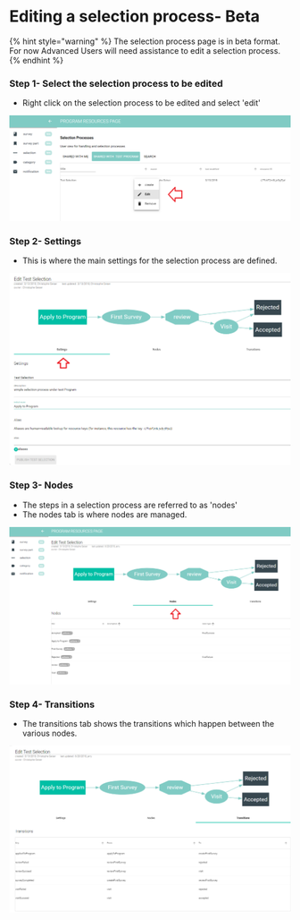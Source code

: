 # Editing a selection process- Beta

{% hint style="warning" %}
The selection process page is in beta format.  For now Advanced Users will need assistance to edit a selection process.
{% endhint %}

### Step 1- Select the selection process to be edited

* Right click on the selection process to be edited and select 'edit'

![](../../../../.gitbook/assets/image%20%28146%29.png)

### Step 2- Settings 

* This is where the main settings for the selection process are defined.

![](../../../../.gitbook/assets/image%20%2862%29.png)

### Step 3- Nodes

* The steps in a selection process are referred to as 'nodes'
* The nodes tab is where nodes are managed. 

![](../../../../.gitbook/assets/image%20%2857%29.png)

### Step 4- Transitions

* The transitions tab shows the transitions which happen between the various nodes.

![](../../../../.gitbook/assets/image%20%28133%29.png)

